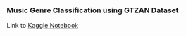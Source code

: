 ### Music Genre Classification using GTZAN Dataset

Link to [Kaggle Notebook](https://www.kaggle.com/code/aasimahmed04/music-genre-classifier)

